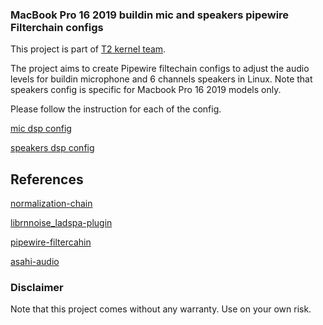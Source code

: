 ### MacBook Pro 16 2019 buildin mic and speakers pipewire Filterchain configs

This project is part of [T2 kernel team](https://wiki.t2linux.org/).

The project aims to create Pipewire filtechain configs to adjust the audio levels for buildin microphone and 6 channels speakers in Linux. Note that speakers config is specific for Macbook Pro 16 2019 models only.

Please follow the instruction for each of the config.

[mic dsp config](https://github.com/lemmyg/t2-apple-audio-dsp/tree/mic)

[speakers dsp config](https://github.com/lemmyg/t2-apple-audio-dsp/tree/speakers_161)

## References

[normalization-chain](https://forum.endeavouros.com/t/pipewire-filter-chains-normalize-audio-noise-suppression/31661)

[librnnoise_ladspa-plugin](https://github.com/werman/noise-suppression-for-voice)

[pipewire-filtercahin](https://docs.pipewire.org/page_module_filter_chain.html)

[asahi-audio](https://github.com/chadmed/asahi-audio)

### Disclaimer
Note that this project comes without any warranty. Use on your own risk.
